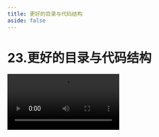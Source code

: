 ```yaml
---
title: 更好的目录与代码结构
aside: false
---
```


# 23.更好的目录与代码结构

<video autoplay src="http://qn.chinavanes.com/interview/react-interview/23.更好的目录与代码结构.mp4" controls controlsList="nodownload" width="50%"/>

